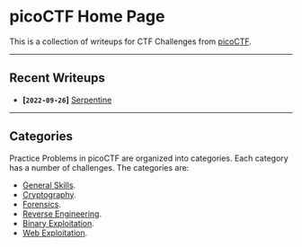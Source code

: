 # picoCTF Home Page

This is a collection of writeups for CTF Challenges from [picoCTF](https://picoctf.org/).

---

## Recent Writeups

- **[`2022-09-26`]** [Serpentine](./General-Skills/Serpentine.md)

---

## Categories

Practice Problems in picoCTF are organized into categories.  Each category has a number of challenges.  The categories are:

- [General Skills](./General-Skills/README.md).
- [Cryptography](./Cryptography/README.md).
- [Forensics](./Forensics/README.md).
- [Reverse Engineering](./Reverse-Engineering/README.md).
- [Binary Exploitation](./Binary-Exploitation/README.md).
- [Web Exploitation](./Web-Exploitation/README.md).
